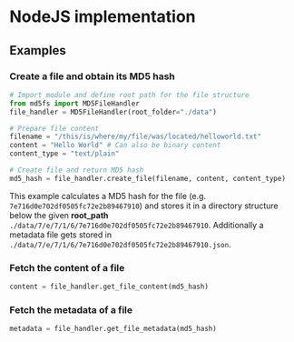 # NodeJS implementation

## Examples

### Create a file and obtain its MD5 hash

```python
# Import module and define root path for the file structure
from md5fs import MD5FileHandler
file_handler = MD5FileHandler(root_folder="./data")

# Prepare file content
filename = "/this/is/where/my/file/was/located/helloworld.txt"
content = "Hello World" # Can also be binary content
content_type = "text/plain"

# Create file and return MD5 hash
md5_hash = file_handler.create_file(filename, content, content_type)
```

This example calculates a MD5 hash for the file (e.g. `7e716d0e702df0505fc72e2b89467910`) and stores it in a directory structure below the given **root_path** `./data/7/e/7/1/6/7e716d0e702df0505fc72e2b89467910`. Additionally a metadata file gets stored in `./data/7/e/7/1/6/7e716d0e702df0505fc72e2b89467910.json`.

### Fetch the content of a file

```python
content = file_handler.get_file_content(md5_hash)
```

### Fetch the metadata of a file

```python
metadata = file_handler.get_file_metadata(md5_hash)
```
